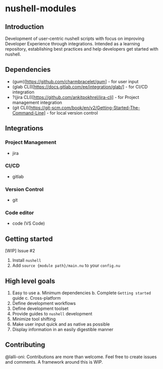 # nushell-modules
## Introduction
Development of user-centric nushell scripts with focus on improving Developer Experience through integrations.
Intended as a learning repository, establishing best practices and help developers get started with nushell.

## Dependencies
- (gum)[https://github.com/charmbracelet/gum] - for user input
- (glab CLI)[https://docs.gitlab.com/ee/integration/glab/] - for CI/CD integration
- ?(jira CLI)[https://github.com/ankitpokhrel/jira-cli] - for Project management integration
- (git CLI)[https://git-scm.com/book/en/v2/Getting-Started-The-Command-Line] - for local version control

## Integrations
### Project Management
- jira 
### CI/CD
- gitlab
### Version Control
- git
### Code editor
- code (VS Code)

## Getting started
[WIP] Issue #2
1. Install `nushell`
2. Add `source {module path}/main.nu` to your `config.nu`

## High level goals
1. Easy to use
  a. Minimum dependencies
  b. Complete `Getting started` guide
  c. Cross-platform
2. Define development workflows
3. Define development toolset
4. Provide guides to `nushell` development
5. Minimize tool shifting
6. Make user input quick and as native as possible
7. Display information in an easily digestible manner

## Contributing
@lalli-oni: Contributions are more than welcome. Feel free to create issues and comments. A framework around this is WIP.
